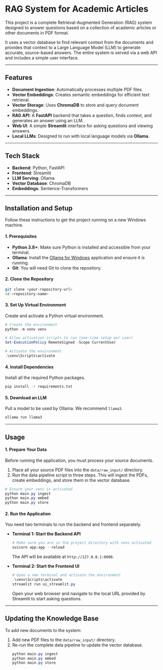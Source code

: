 
# RAG System for Academic Articles

This project is a complete Retrieval-Augmented Generation (RAG) system designed to answer questions based on a collection of academic articles or other documents in PDF format.

It uses a vector database to find relevant context from the documents and provides that context to a Large Language Model (LLM) to generate accurate, source-based answers. The entire system is served via a web API and includes a simple user interface.

-----

## **Features**

  * **Document Ingestion**: Automatically processes multiple PDF files.
  * **Vector Embeddings**: Creates semantic embeddings for efficient text retrieval.
  * **Vector Storage**: Uses **ChromaDB** to store and query document embeddings.
  * **RAG API**: A **FastAPI** backend that takes a question, finds context, and generates an answer using an LLM.
  * **Web UI**: A simple **Streamlit** interface for asking questions and viewing answers.
  * **Local LLMs**: Designed to run with local language models via **Ollama**.

-----

## **Tech Stack**

  * **Backend**: Python, FastAPI
  * **Frontend**: Streamlit
  * **LLM Serving**: Ollama
  * **Vector Database**: ChromaDB
  * **Embeddings**: Sentence-Transformers

-----

## **Installation and Setup**

Follow these instructions to get the project running on a new Windows machine.

#### **1. Prerequisites**

  * **Python 3.8+**: Make sure Python is installed and accessible from your terminal.
  * **Ollama**: Install the [Ollama for Windows](https://ollama.com/) application and ensure it is running.
  * **Git**: You will need Git to clone the repository.

#### **2. Clone the Repository**

```bash
git clone <your-repository-url>
cd <repository-name>
```

#### **3. Set Up Virtual Environment**

Create and activate a Python virtual environment.

```powershell
# Create the environment
python -m venv venv

# Allow activation scripts to run (one-time setup per user)
Set-ExecutionPolicy RemoteSigned -Scope CurrentUser

# Activate the environment
.\venv\Scripts\activate
```

#### **4. Install Dependencies**

Install all the required Python packages.

```bash
pip install -r requirements.txt
```

#### **5. Download an LLM**

Pull a model to be used by Ollama. We recommend `llama3`.

```bash
ollama run llama3
```

-----

## **Usage**

#### **1. Prepare Your Data**

Before running the application, you must process your source documents.

1.  Place all your source PDF files into the `data/raw_input/` directory.
2.  Run the data pipeline script in three steps. This will ingest the PDFs, create embeddings, and store them in the vector database.

<!-- end list -->

```powershell
# Ensure your venv is activated
python main.py ingest
python main.py embed
python main.py store
```

#### **2. Run the Application**

You need two terminals to run the backend and frontend separately.

  * **Terminal 1: Start the Backend API**

    ```powershell
    # Make sure you are in the project directory with venv activated
    uvicorn app:app --reload
    ```

    The API will be available at `http://127.0.0.1:8000`.

  * **Terminal 2: Start the Frontend UI**

    ```powershell
    # Open a new terminal and activate the environment
    .\venv\Scripts\activate
    streamlit run ui_streamlit.py
    ```

    Open your web browser and navigate to the local URL provided by Streamlit to start asking questions.

-----

## **Updating the Knowledge Base**

To add new documents to the system:

1.  Add new PDF files to the `data/raw_input/` directory.
2.  Re-run the complete data pipeline to update the vector database.
    ```powershell
    python main.py ingest
    python main.py embed
    python main.py store
    ```
